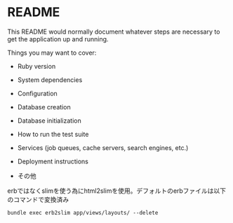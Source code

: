 # README

This README would normally document whatever steps are necessary to get the
application up and running.

Things you may want to cover:

* Ruby version

* System dependencies

* Configuration

* Database creation

* Database initialization

* How to run the test suite

* Services (job queues, cache servers, search engines, etc.)

* Deployment instructions

* その他

erbではなくslimを使う為にhtml2slimを使用。デフォルトのerbファイルは以下のコマンドで変換済み
```
bundle exec erb2slim app/views/layouts/ --delete
```

